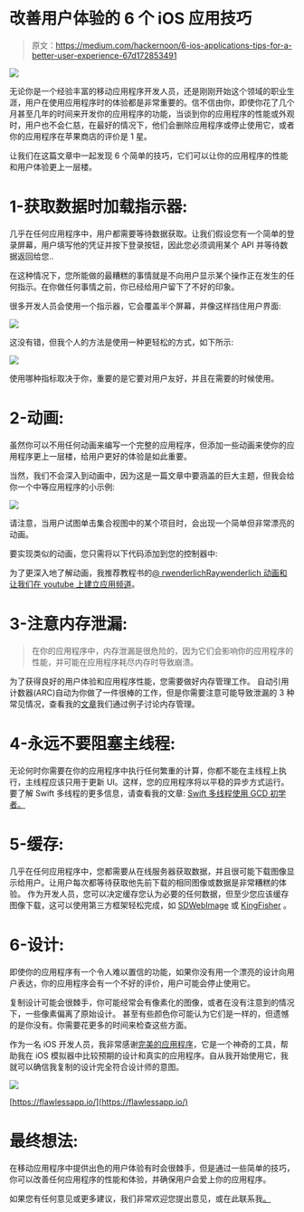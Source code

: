 # 改善用户体验的 6 个 iOS 应用技巧

> 原文：<https://medium.com/hackernoon/6-ios-applications-tips-for-a-better-user-experience-67d172853491>

![](img/d42a42509ab16422069ee7f6b15b04f1.png)

无论你是一个经验丰富的移动应用程序开发人员，还是刚刚开始这个领域的职业生涯，用户在使用应用程序时的体验都是非常重要的。信不信由你，即使你花了几个月甚至几年的时间来开发你的应用程序的功能，当谈到你的应用程序的性能或外观时，用户也不会仁慈，在最好的情况下，他们会删除应用程序或停止使用它，或者你的应用程序在苹果商店的评价是 1 星。

让我们在这篇文章中一起发现 6 个简单的技巧，它们可以让你的应用程序的性能和用户体验更上一层楼。

# 1-获取数据时加载指示器:

几乎在任何应用程序中，用户都需要等待数据获取。让我们假设您有一个简单的登录屏幕，用户填写他的凭证并按下登录按钮，因此您必须调用某个 API 并等待数据返回给您..

在这种情况下，您所能做的最糟糕的事情就是不向用户显示某个操作正在发生的任何指示。在你做任何事情之前，你已经给用户留下了不好的印象。

很多开发人员会使用一个指示器，它会覆盖半个屏幕，并像这样挡住用户界面:

![](img/427dbb47fa66a9125fcc45dc099eca1b.png)

这没有错，但我个人的方法是使用一种更轻松的方式，如下所示:

![](img/68b457e6e7960267c35bb53092bc438c.png)

使用哪种指标取决于你，重要的是它要对用户友好，并且在需要的时候使用。

# 2-动画:

虽然你可以不用任何动画来编写一个完整的应用程序，但添加一些动画来使你的应用程序更上一层楼，给用户更好的体验是如此重要。

当然，我们不会深入到动画中，因为这是一篇文章中要涵盖的巨大主题，但我会给你一个中等应用程序的小示例:

![](img/13376e2f0e7823ae5d08b5e77e84e832.png)

请注意，当用户试图单击集合视图中的某个项目时，会出现一个简单但非常漂亮的动画。

要实现类似的动画，您只需将以下代码添加到您的控制器中:

为了更深入地了解动画，我推荐教程书的[@ rwenderlich](http://twitter.com/rwenderlich)[Raywenderlich 动画和](https://store.raywenderlich.com/products/ios-animations-by-tutorials)[让我们在 youtube 上建立应用频道](https://www.youtube.com/channel/UCuP2vJ6kRutQBfRmdcI92mA)。

# 3-注意内存泄漏:

> 在你的应用程序中，内存泄漏是很危险的，因为它们会影响你的应用程序的性能，并可能在应用程序耗尽内存时导致崩溃。

为了获得良好的用户体验和应用程序性能，您需要做好内存管理工作。
自动引用计数器(ARC)自动为你做了一件很棒的工作，但是你需要注意可能导致泄漏的 3 种常见情况，查看我的[文章](https://hackernoon.com/swift-avoiding-memory-leaks-by-examples-f901883d96e5)我们通过例子讨论内存管理。

# 4-永远不要阻塞主线程:

无论何时你需要在你的应用程序中执行任何繁重的计算，你都不能在主线程上执行，主线程应该只用于更新 UI。这样，您的应用程序将以平稳的异步方式运行。
要了解 Swift 多线程的更多信息，请查看我的文章:
[Swift 多线程使用 GCD 初学者。](https://hackernoon.com/swift-multi-threading-using-gcd-for-beginners-2581b7aa21cb)

# 5-缓存:

几乎在任何应用程序中，您都需要从在线服务器获取数据，并且很可能下载图像显示给用户。让用户每次都等待获取他先前下载的相同图像或数据是非常糟糕的体验。
作为开发人员，您可以决定缓存您认为必要的任何数据，但至少您应该缓存图像下载，这可以使用第三方框架轻松完成，如 [SDWebImage](https://github.com/SDWebImage/SDWebImage) 或 [KingFisher](https://github.com/onevcat/Kingfisher) 。

# 6-设计:

即使你的应用程序有一个令人难以置信的功能，如果你没有用一个漂亮的设计向用户表达，你的应用程序会有一个不好的评价，用户可能会停止使用它。

复制设计可能会很棘手，你可能经常会有像素化的图像，或者在没有注意到的情况下，一些像素偏离了原始设计。
甚至有些颜色你可能认为它们是一样的，但遗憾的是你没有。你需要花更多的时间来检查这些方面。

作为一名 iOS 开发人员，我非常感谢[完美的应用程序](https://medium.com/u/f5816dcbf13f?source=post_page-----67d172853491--------------------------------)，它是一个神奇的工具，帮助我在 iOS 模拟器中比较预期的设计和真实的应用程序。自从我开始使用它，我就可以确信我复制的设计完全符合设计师的意图。

![](img/cbada38c330a3bf049d50c2483c7e62f.png)

[https://flawlessapp.io/](https://flawlessapp.io/)

# 最终想法:

在移动应用程序中提供出色的用户体验有时会很棘手，但是通过一些简单的技巧，你可以改善任何应用程序的性能和体验，并确保用户会爱上你的应用程序。

如果您有任何意见或更多建议，我们非常欢迎您提出意见，或在此联系我[。](http://jaafarbarek@gmail.com)